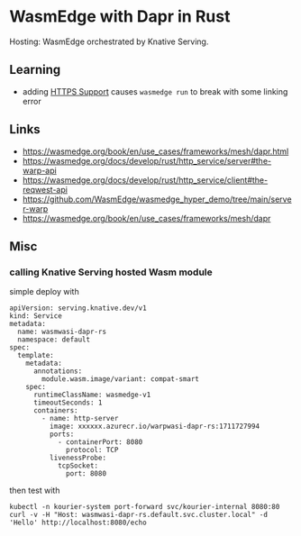 # WasmEdge with Dapr in Rust

Hosting: WasmEdge orchestrated by Knative Serving.

## Learning

- adding [HTTPS Support](https://wasmedge.org/docs/develop/rust/http_service/client#https-support) causes `wasmedge run` to break with some linking error

## Links

- <https://wasmedge.org/book/en/use_cases/frameworks/mesh/dapr.html>
- <https://wasmedge.org/docs/develop/rust/http_service/server#the-warp-api>
- <https://wasmedge.org/docs/develop/rust/http_service/client#the-reqwest-api>
- <https://github.com/WasmEdge/wasmedge_hyper_demo/tree/main/server-warp>
- <https://wasmedge.org/book/en/use_cases/frameworks/mesh/dapr>

## Misc

### calling Knative Serving hosted Wasm module

simple deploy with

```
apiVersion: serving.knative.dev/v1
kind: Service
metadata:
  name: wasmwasi-dapr-rs
  namespace: default
spec:
  template:
    metadata:
      annotations:
        module.wasm.image/variant: compat-smart
    spec:
      runtimeClassName: wasmedge-v1
      timeoutSeconds: 1
      containers:
        - name: http-server
          image: xxxxxx.azurecr.io/warpwasi-dapr-rs:1711727994
          ports:
            - containerPort: 8080
              protocol: TCP
          livenessProbe:
            tcpSocket:
              port: 8080
```

then test with

```
kubectl -n kourier-system port-forward svc/kourier-internal 8080:80
curl -v -H "Host: wasmwasi-dapr-rs.default.svc.cluster.local" -d 'Hello' http://localhost:8080/echo
```
